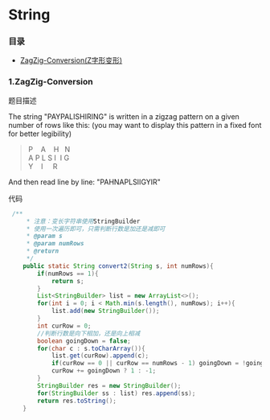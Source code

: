 # String
### 目录
* [ZagZig-Conversion(Z字形变形)](#1.ZagZig-Conversion)

### 1.ZagZig-Conversion
题目描述

The string "PAYPALISHIRING" is written in a zigzag pattern on a given number of rows like this: (you may want to display this pattern in a fixed font for better legibility)  

>  P &nbsp;&nbsp; A  &nbsp;&nbsp; H  &nbsp; N  
>  A P  L S I &nbsp;I G  
>  Y &nbsp;&nbsp; I &nbsp;&nbsp;&nbsp; R

And then read line by line: "PAHNAPLSIIGYIR"

代码
```java
 /**
     * 注意：变长字符串使用StringBuilder
     * 使用一次遍历即可，只需判断行数是加还是减即可
     * @param s
     * @param numRows
     * @return
     */
    public static String convert2(String s, int numRows){
        if(numRows == 1){
            return s;
        }
        List<StringBuilder> list = new ArrayList<>();
        for(int i = 0; i < Math.min(s.length(), numRows); i++){
            list.add(new StringBuilder());
        }
        int curRow = 0;
        //判断行数是向下相加，还是向上相减
        boolean goingDown = false;
        for(char c : s.toCharArray()){
            list.get(curRow).append(c);
            if(curRow == 0 || curRow == numRows - 1) goingDown = !goingDown;
            curRow += goingDown ? 1 : -1;
        }
        StringBuilder res = new StringBuilder();
        for(StringBuilder ss : list) res.append(ss);
        return res.toString();
    }
```